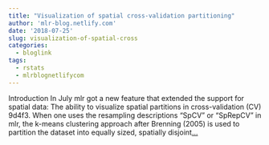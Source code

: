 ```yaml
---
title: "Visualization of spatial cross-validation partitioning"
author: 'mlr-blog.netlify.com'
date: '2018-07-25'
slug: visualization-of-spatial-cross
categories:
  - bloglink
tags:
  - rstats
  - mlrblognetlifycom
---
```


Introduction In July mlr got a new feature that extended the support for spatial data: The ability to visualize spatial partitions in cross-validation (CV) 9d4f3. When one uses the resampling descriptions “SpCV” or “SpRepCV” in mlr, the k-means clustering approach after Brenning (2005) is used to partition the dataset into equally sized, spatially disjoint[... <i class="fas fa-external-link-alt"></i>](https://mlr-blog.netlify.com/post/2018-07-25-visualize-spatial-cv/)


